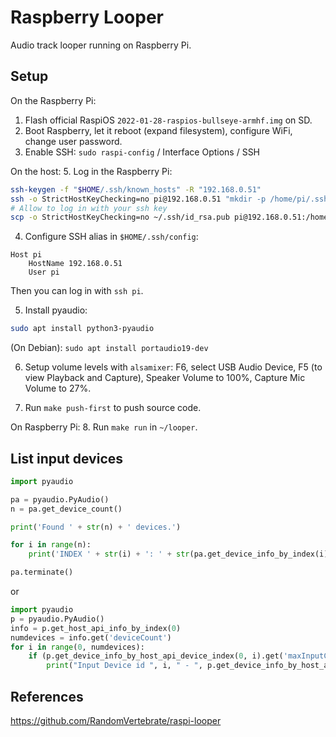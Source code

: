 # Raspberry Looper
Audio track looper running on Raspberry Pi.

## Setup

On the Raspberry Pi:
1. Flash official RaspiOS `2022-01-28-raspios-bullseye-armhf.img` on SD.
2. Boot Raspberry, let it reboot (expand filesystem), configure WiFi, change user password.
3. Enable SSH: `sudo raspi-config` / Interface Options / SSH

On the host:
5. Log in the Raspberry Pi:
```bash
ssh-keygen -f "$HOME/.ssh/known_hosts" -R "192.168.0.51"
ssh -o StrictHostKeyChecking=no pi@192.168.0.51 "mkdir -p /home/pi/.ssh"
# Allow to log in with your ssh key
scp -o StrictHostKeyChecking=no ~/.ssh/id_rsa.pub pi@192.168.0.51:/home/pi/.ssh/authorized_keys
```

4. Configure SSH alias in `$HOME/.ssh/config`:
```
Host pi
	HostName 192.168.0.51
	User pi
```
Then you can log in with `ssh pi`.

5. Install pyaudio:
```bash
sudo apt install python3-pyaudio
```
(On Debian): `sudo apt install portaudio19-dev`

6. Setup volume levels with `alsamixer`:
  F6, select USB Audio Device, F5 (to view Playback and Capture), 
  Speaker Volume to 100%, Capture Mic Volume to 27%.

7. Run `make push-first` to push source code.

On Raspberry Pi:
8. Run `make run` in `~/looper`.

## List input devices
```python
import pyaudio

pa = pyaudio.PyAudio()
n = pa.get_device_count()

print('Found ' + str(n) + ' devices.')

for i in range(n):
    print('INDEX ' + str(i) + ': ' + str(pa.get_device_info_by_index(i)['name']))

pa.terminate()
```

or

```python
import pyaudio
p = pyaudio.PyAudio()
info = p.get_host_api_info_by_index(0)
numdevices = info.get('deviceCount')
for i in range(0, numdevices):
    if (p.get_device_info_by_host_api_device_index(0, i).get('maxInputChannels')) > 0:
        print("Input Device id ", i, " - ", p.get_device_info_by_host_api_device_index(0, i).get('name'))
```


## References
https://github.com/RandomVertebrate/raspi-looper
